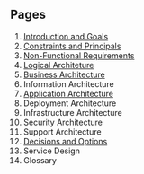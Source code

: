 ## Pages 
1. [Introduction and Goals](Introduction-Goals.md)
2. [Constraints and Principals](Constraints-Principles) 
3. [Non-Functional Requirements](Non-Functional-Requirements.md)
4. [Logical Architeture](Logical-Architecture.md)
5. [Business Architecture](Business-Architecture.md)
6. Information Architecture
7. [Application Architecture](Application-Architecture.md)
8. Deployment Architecture
9. Infrastructure Architecture
10. Security Architecture
11. Support Architecture
12. [Decisions and Options](Decisions-Options.md)
13. Service Design
14. Glossary
